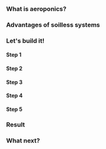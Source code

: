 ### What is aeroponics?

### Advantages of soilless systems

### Let's build it!

#### Step 1

#### Step 2

#### Step 3

#### Step 4

#### Step 5

### Result

### What next?
